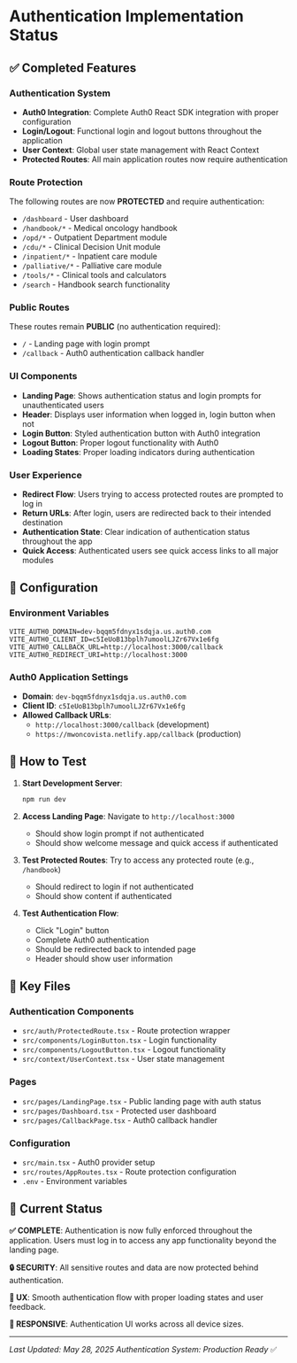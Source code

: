 # Authentication Implementation Status

## ✅ Completed Features

### **Authentication System**
- **Auth0 Integration**: Complete Auth0 React SDK integration with proper configuration
- **Login/Logout**: Functional login and logout buttons throughout the application
- **User Context**: Global user state management with React Context
- **Protected Routes**: All main application routes now require authentication

### **Route Protection**
The following routes are now **PROTECTED** and require authentication:
- `/dashboard` - User dashboard
- `/handbook/*` - Medical oncology handbook
- `/opd/*` - Outpatient Department module
- `/cdu/*` - Clinical Decision Unit module
- `/inpatient/*` - Inpatient care module
- `/palliative/*` - Palliative care module
- `/tools/*` - Clinical tools and calculators
- `/search` - Handbook search functionality

### **Public Routes**
These routes remain **PUBLIC** (no authentication required):
- `/` - Landing page with login prompt
- `/callback` - Auth0 authentication callback handler

### **UI Components**
- **Landing Page**: Shows authentication status and login prompts for unauthenticated users
- **Header**: Displays user information when logged in, login button when not
- **Login Button**: Styled authentication button with Auth0 integration
- **Logout Button**: Proper logout functionality with Auth0
- **Loading States**: Proper loading indicators during authentication

### **User Experience**
- **Redirect Flow**: Users trying to access protected routes are prompted to log in
- **Return URLs**: After login, users are redirected back to their intended destination
- **Authentication State**: Clear indication of authentication status throughout the app
- **Quick Access**: Authenticated users see quick access links to all major modules

## 🔧 Configuration

### **Environment Variables**
```env
VITE_AUTH0_DOMAIN=dev-bqqm5fdnyx1sdqja.us.auth0.com
VITE_AUTH0_CLIENT_ID=c5IeUoB13bplh7umoolLJZr67Vx1e6fg
VITE_AUTH0_CALLBACK_URL=http://localhost:3000/callback
VITE_AUTH0_REDIRECT_URI=http://localhost:3000
```

### **Auth0 Application Settings**
- **Domain**: `dev-bqqm5fdnyx1sdqja.us.auth0.com`
- **Client ID**: `c5IeUoB13bplh7umoolLJZr67Vx1e6fg`
- **Allowed Callback URLs**: 
  - `http://localhost:3000/callback` (development)
  - `https://mwoncovista.netlify.app/callback` (production)

## 🚀 How to Test

1. **Start Development Server**:
   ```bash
   npm run dev
   ```

2. **Access Landing Page**: Navigate to `http://localhost:3000`
   - Should show login prompt if not authenticated
   - Should show welcome message and quick access if authenticated

3. **Test Protected Routes**: Try to access any protected route (e.g., `/handbook`)
   - Should redirect to login if not authenticated
   - Should show content if authenticated

4. **Test Authentication Flow**:
   - Click "Login" button
   - Complete Auth0 authentication
   - Should be redirected back to intended page
   - Header should show user information

## 📁 Key Files

### **Authentication Components**
- `src/auth/ProtectedRoute.tsx` - Route protection wrapper
- `src/components/LoginButton.tsx` - Login functionality
- `src/components/LogoutButton.tsx` - Logout functionality
- `src/context/UserContext.tsx` - User state management

### **Pages**
- `src/pages/LandingPage.tsx` - Public landing page with auth status
- `src/pages/Dashboard.tsx` - Protected user dashboard
- `src/pages/CallbackPage.tsx` - Auth0 callback handler

### **Configuration**
- `src/main.tsx` - Auth0 provider setup
- `src/routes/AppRoutes.tsx` - Route protection configuration
- `.env` - Environment variables

## 🎯 Current Status

**✅ COMPLETE**: Authentication is now fully enforced throughout the application. Users must log in to access any app functionality beyond the landing page.

**🔒 SECURITY**: All sensitive routes and data are now protected behind authentication.

**🎨 UX**: Smooth authentication flow with proper loading states and user feedback.

**📱 RESPONSIVE**: Authentication UI works across all device sizes.

---

*Last Updated: May 28, 2025*
*Authentication System: Production Ready* ✅
